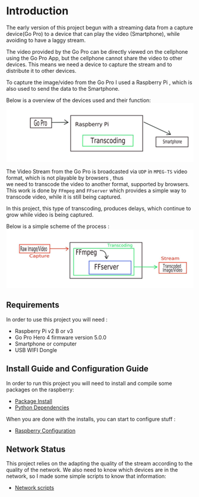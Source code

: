 # Introduction

The early version of this project begun with a streaming data from a capture device(Go Pro) to a device that can play the video 
(Smartphone), while avoiding to have a laggy stream.

The video provided by the Go Pro can be directly viewed on the cellphone using the Go Pro App, but the cellphone cannot share 
the video to other devices. This means we need a device to capture the stream and to distribute it to other devices.

To capture the image/video from the Go Pro I used a Raspberry Pi , which is also used to send the data to the Smartphone.

Below is a overview of the devices used and their function:
![Overview](./images/arch_top.jpeg)

The Video Stream from the Go Pro is broadcasted via `UDP` in `MPEG-TS` video format, which is not playable by browsers , thus  
we need to transcode the video to another format, supported by browsers. This work is done by `FFmpeg` and `FFserver` which 
provides a simple way to transcode video, while it is still being captured.

In this project, this type of transcoding, produces delays, which continue to grow while video is being captured.

Below is a simple scheme of the process :
![Scheme](./images/arch.jpeg)

## Requirements

In order to use this project you will need : 

* Raspberry Pi v2 B or v3
* Go Pro Hero 4 firmware version 5.0.0
* Smartphone or computer
* USB WIFI Dongle

## Install Guide and Configuration Guide
In order to run this project you will need to install and compile some packages on  the raspberry:

* [Package Install](./dependencies/README.md)
* [Python Dependencies](./dependencies/Python.md)

When you are done with the installs, you can start to configure stuff :

* [Raspberry Configuration](./Rpi_configs/README.md)

## Network Status

This project relies on the adapting the quality of the stream according to the quality of the network. We also need to know 
which devices are in the network, so I made some simple scripts to know that information:
* [Network scripts](./scripts/Network.md)
